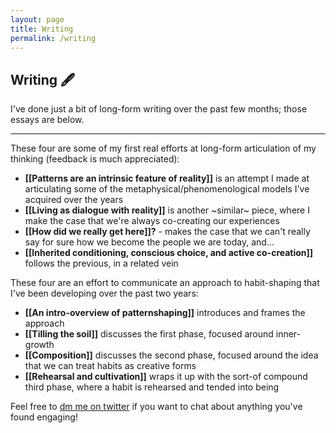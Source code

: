 ```yaml
---
layout: page
title: Writing
permalink: /writing
---
```


## Writing 🖋️

I've done just a bit of long-form writing over the past few months; those essays are below.

---

These four are some of my first real efforts at long-form articulation of my thinking (feedback is much appreciated):
- **[[Patterns are an intrinsic feature of reality]]** is an attempt I made at articulating some of the metaphysical/phenomenological models I've acquired over the years
-  **[[Living as dialogue with reality]]** is another ~similar~ piece, where I make the case that we're always co-creating our experiences
- **[[How did we really get here]]?** - makes the case that we can't really say for sure how we become the people we are today, and...
- **[[Inherited conditioning, conscious choice, and active co-creation]]** follows the previous, in a related vein

These four are an effort to communicate an approach to habit-shaping that I've been developing over the past two years:
- **[[An intro-overview of patternshaping]]** introduces and frames the approach
- **[[Tilling the soil]]** discusses the first phase, focused around inner-growth
- **[[Composition]]** discusses the second phase, focused around the idea that we can treat habits as creative forms
- **[[Rehearsal and cultivation]]** wraps it up with the sort-of compound third phase, where a habit is rehearsed and tended into being

Feel free to [dm me on twitter](https://twitter.com/dave_lennard_) if you want to chat about anything you've found engaging! 
